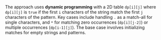  The approach uses **dynamic programming** with a 2D table `dp[i][j]` where `dp[i][j]` is `true` if the first `i` characters of the string match the first `j` characters of the pattern. Key cases include handling `.` as a match-all for single characters, and `*` for matching zero occurrences (`dp[i][j-2]`) or multiple occurrences (`dp[i-1][j]`). The base case involves initializing matches for empty strings and patterns.
